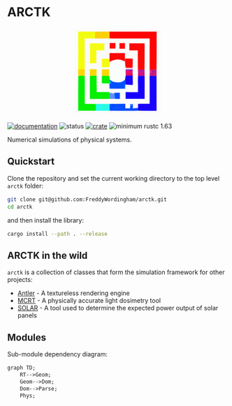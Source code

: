# ARCTK

<p align="center">
    <img src="./resources/icons/arctk.svg" width="200" height="200" />
</p>

[![documentation](https://docs.rs/arctk/badge.svg)](https://docs.rs/arctk)
![status](https://github.com/FreddyWordingham/arctk/actions/workflows/ci.yml/badge.svg)
[![crate](https://img.shields.io/crates/v/arctk.svg)](https://crates.io/crates/arctk)
![minimum rustc 1.63](https://img.shields.io/badge/rustc-1.63+-red.svg)

Numerical simulations of physical systems.

## Quickstart

Clone the repository and set the current working directory to the top level `arctk` folder:

```sh
git clone git@github.com:FreddyWordingham/arctk.git
cd arctk
```

and then install the library:

```sh
cargo install --path . --release
```

## ARCTK in the wild

`arctk` is a collection of classes that form the simulation framework for other projects:

-   [Antler](https://github.com/FreddyWordingham/antler) - A textureless rendering engine
-   [MCRT](https://github.com/FreddyWordingham/mcrt) - A physically accurate light dosimetry tool
-   [SOLAR](https://github.com/digiLab-Ai/solar) - A tool used to determine the expected power output of solar panels

## Modules

Sub-module dependency diagram:

```mermaid
graph TD;
    RT-->Geom;
    Geom-->Dom;
    Dom-->Parse;
    Phys;
```
